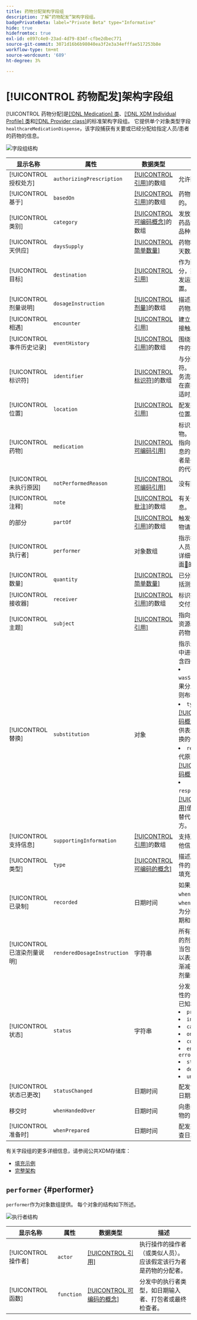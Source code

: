 ```yaml
---
title: 药物分配架构字段组
description: 了解“药物配发”架构字段组。
badgePrivateBeta: label="Private Beta" type="Informative"
hide: true
hidefromtoc: true
exl-id: e897c4e0-23ad-4d79-834f-cfbe2dbec771
source-git-commit: 3071d16b6b98040ea3f2e3a34efffae517253b8e
workflow-type: tm+mt
source-wordcount: '689'
ht-degree: 3%

---
```


# [!UICONTROL 药物配发]架构字段组

[!UICONTROL 药物分配]是[[!DNL Medication] 类](../../../classes/medication.md)、[[!DNL XDM Individual Profile] 类](../../../classes/individual-profile.md)和[[!DNL Provider class]](../../../classes/provider.md)的标准架构字段组。 它提供单个对象类型字段`healthcareMedicationDispense`，该字段捕获有关要或已经分配给指定人员/患者的药物的信息。

![字段组结构](../../../images/healthcare/field-groups/medication-dispense/medication-dispense.png)

| 显示名称 | 属性 | 数据类型 | 描述 |
| --- | --- | --- | --- |
| [!UICONTROL 授权处方] | `authorizingPrescription` | [[!UICONTROL 引用]](../data-types/reference.md)的数组 | 允许配方的命令。 |
| [!UICONTROL 基于] | `basedOn` | [[!UICONTROL 引用]](../data-types/reference.md)的数组 | 药物配发计划是依据的。 |
| [!UICONTROL 类别] | `category` | [[!UICONTROL 可编码概念]](../data-types/codeable-concept.md)的数组 | 发放药品的种类，如药品法定种类或者药品种类。 |
| [!UICONTROL 天供应] | `daysSupply` | [[!UICONTROL 简单数量]](../data-types/simple-quantity.md) | 药物将为患者提供的天数。 |
| [!UICONTROL 目标] | `destination` | [[!UICONTROL 引用]](../data-types/reference.md) | 作为配发事件的一部分，药物曾经或即将发运到的设施或位置。 |
| [!UICONTROL 剂量说明] | `dosageInstruction` | [[!UICONTROL 剂量]](../data-types/dosage.md)的数组 | 描述患者要如何使用药物。 |
| [!UICONTROL 相遇] | `encounter` | [[!UICONTROL 引用]](../data-types/reference.md) | 建立此事件上下文的接触。 |
| [!UICONTROL 事件历史记录] | `eventHistory` | [[!UICONTROL 引用]](../data-types/reference.md)的数组 | 围绕配发所发生的事件的摘要。 |
| [!UICONTROL 标识符] | `identifier` | [[!UICONTROL 标识符]](../data-types/identifier.md)的数组 | 与分配相关联的标识符。 标识符应由业务流程定义，和/或在直接URL引用不合适时用于引用它。 |
| [!UICONTROL 位置] | `location` | [[!UICONTROL 引用]](../data-types/reference.md) | 配发药物的主要物理位置。 |
| [!UICONTROL 药物] | `medication` | [[!UICONTROL 可编码引用]](../data-types/codeable-reference.md) | 标识正在请求的药物。 这应该是一个指向表示药物详细信息的资源的链接，或者是一个标识该药物的代码。 |
| [!UICONTROL 未执行原因] | `notPerformedReason` | [[!UICONTROL 可编码引用]](../data-types/codeable-reference.md) | 没有配药的原因。 |
| [!UICONTROL 注释] | `note` | [[!UICONTROL 批注]](../data-types/annotation.md)的数组 | 有关分配的附加信息。 |
| 的部分 | `partOf` | [[!UICONTROL 引用]](../data-types/reference.md)的数组 | 触发分发的过程或药物请求。 |
| [!UICONTROL 执行者] | `performer` | 对象数组 | 指示执行分配事件的人员或人员。 有关详细信息，请参阅下面[&#128279;](#performer)的部分。 |
| [!UICONTROL 数量] | `quantity` | [[!UICONTROL 简单数量]](../data-types/simple-quantity.md) | 已分配的药物量，包括测量单位。 |
| [!UICONTROL 接收器] | `receiver` | [[!UICONTROL 引用]](../data-types/reference.md)的数组 | 标识提取药物的人或交付药物的位置。 |
| [!UICONTROL 主题] | `subject` | [[!UICONTROL 引用]](../data-types/reference.md) | 指向资源的链接，该资源表示将向其提供药物的人或组。 |
| [!UICONTROL 替换] | `substitution` | 对象 | 指示是否在分配过程中进行了替换。 包含四个属性： <li>`wasSubstituted`：如果分发器请求替换，则布尔值为true。</li> <li>`type`： [[!UICONTROL 可编码概念]](../data-types/codeable-concept.md)值，该值提供表示是否进行了替换的代码。</li> <li>`reason`：包含替代原因的[[!UICONTROL 可编码概念]](../data-types/codeable-concept.md)值的数组。</li> <li>`responsibleParty`： [[!UICONTROL 引用]](../data-types/reference.md)值，它提供负责替代的人员或参与方。 </li> |
| [!UICONTROL 支持信息] | `supportingInformation` | [[!UICONTROL 引用]](../data-types/reference.md)的数组 | 支持所分发药物的其他信息。 |
| [!UICONTROL 类型] | `type` | [[!UICONTROL 可编码的概念]](../data-types/codeable-concept.md) | 描述所执行的分配事件的类型，例如紧急填充或部分填充。 |
| [!UICONTROL 已录制] | `recorded` | 日期时间 | 如果未填充`whenPrepared`或`whenHandedOver`，则为分配活动开始的日期和时间。 |
| [!UICONTROL 已渲染剂量说明] | `renderedDosageInstruction` | 字符串 | 所有剂量说明中包括的剂量的完整表示。 当包含多个剂量说明以表示例如增加或逐渐减少的剂量的复合剂量时使用。 |
| [!UICONTROL 状态] | `status` | 字符串 | 分发的状态。 此属性的值必须等于以下已知枚举值之一。 <li> `preperation` </li> <li> `in-progress` </li> <li> `cancelled` </li> <li> `on-hold` </li> <li> `completed` </li> <li> `entered-in-error` </li> <li> `stopped` </li> <li> `declined` </li> <li> `unknown` </li> |
| [!UICONTROL 状态已更改] | `statusChanged` | 日期时间 | 配发记录状态更改的日期和时间。 |
| 移交时 | `whenHandedOver` | 日期时间 | 向患者提供所配发药物的日期和时间。 |
| [!UICONTROL 准备时] | `whenPrepared` | 日期时间 | 配发药品的包装和检查日期和时间。 |

有关字段组的更多详细信息，请参阅公共XDM存储库：

* [填充示例](https://github.com/adobe/xdm/blob/master/extensions/industry/healthcare/fhir/fieldgroups/medicationdispense.example.1.json)
* [完整架构](https://github.com/adobe/xdm/blob/master/extensions/industry/healthcare/fhir/fieldgroups/medicationdispense.schema.json)

## `performer` {#performer}

`performer`作为对象数组提供。 每个对象的结构如下所述。

![执行者结构](../../../images/healthcare/field-groups/medication-dispense/performer.png)

| 显示名称 | 属性 | 数据类型 | 描述 |
| --- | --- | --- | --- |
| [!UICONTROL 操作者] | `actor` | [[!UICONTROL 引用]](../data-types/reference.md) | 执行操作的操作者（或类似人员）。 应该假定该行为者是药物的分配者。 |
| [!UICONTROL 函数] | `function` | [[!UICONTROL 可编码的概念]](../data-types/codeable-concept.md) | 分发中的执行者类型，如日期输入者、打包者或最终检查者。 |
